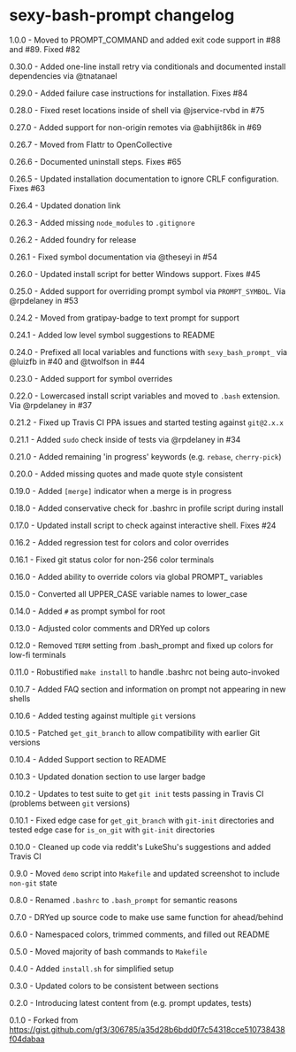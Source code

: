 # sexy-bash-prompt changelog
1.0.0 - Moved to PROMPT_COMMAND and added exit code support in #88 and #89. Fixed #82

0.30.0 - Added one-line install retry via conditionals and documented install dependencies via @tnatanael

0.29.0 - Added failure case instructions for installation. Fixes #84

0.28.0 - Fixed reset locations inside of shell via @jservice-rvbd in #75

0.27.0 - Added support for non-origin remotes via @abhijit86k in #69

0.26.7 - Moved from Flattr to OpenCollective

0.26.6 - Documented uninstall steps. Fixes #65

0.26.5 - Updated installation documentation to ignore CRLF configuration. Fixes #63

0.26.4 - Updated donation link

0.26.3 - Added missing `node_modules` to `.gitignore`

0.26.2 - Added foundry for release

0.26.1 - Fixed symbol documentation via @theseyi in #54

0.26.0 - Updated install script for better Windows support. Fixes #45

0.25.0 - Added support for overriding prompt symbol via `PROMPT_SYMBOL`. Via @rpdelaney in #53

0.24.2 - Moved from gratipay-badge to text prompt for support

0.24.1 - Added low level symbol suggestions to README

0.24.0 - Prefixed all local variables and functions with `sexy_bash_prompt_` via @luizfb in #40 and @twolfson in #44

0.23.0 - Added support for symbol overrides

0.22.0 - Lowercased install script variables and moved to `.bash` extension. Via @rpdelaney in #37

0.21.2 - Fixed up Travis CI PPA issues and started testing against `git@2.x.x`

0.21.1 - Added `sudo` check inside of tests via @rpdelaney in #34

0.21.0 - Added remaining 'in progress' keywords (e.g. `rebase`, `cherry-pick`)

0.20.0 - Added missing quotes and made quote style consistent

0.19.0 - Added `[merge]` indicator when a merge is in progress

0.18.0 - Added conservative check for .bashrc in profile script during install

0.17.0 - Updated install script to check against interactive shell. Fixes #24

0.16.2 - Added regression test for colors and color overrides

0.16.1 - Fixed git status color for non-256 color terminals

0.16.0 - Added ability to override colors via global PROMPT_ variables

0.15.0 - Converted all UPPER_CASE variable names to lower_case

0.14.0 - Added `#` as prompt symbol for root

0.13.0 - Adjusted color comments and DRYed up colors

0.12.0 - Removed `TERM` setting from .bash_prompt and fixed up colors for low-fi terminals

0.11.0 - Robustified `make install` to handle .bashrc not being auto-invoked

0.10.7 - Added FAQ section and information on prompt not appearing in new shells

0.10.6 - Added testing against multiple `git` versions

0.10.5 - Patched `get_git_branch` to allow compatibility with earlier Git versions

0.10.4 - Added Support section to README

0.10.3 - Updated donation section to use larger badge

0.10.2 - Updates to test suite to get `git init` tests passing in Travis CI (problems between `git` versions)

0.10.1 - Fixed edge case for `get_git_branch` with `git-init` directories and tested edge case for `is_on_git` with `git-init` directories

0.10.0 - Cleaned up code via reddit's LukeShu's suggestions and added Travis CI

0.9.0 - Moved `demo` script into `Makefile` and updated screenshot to include `non-git` state

0.8.0 - Renamed `.bashrc` to `.bash_prompt` for semantic reasons

0.7.0 - DRYed up source code to make use same function for ahead/behind

0.6.0 - Namespaced colors, trimmed comments, and filled out README

0.5.0 - Moved majority of bash commands to `Makefile`

0.4.0 - Added `install.sh` for simplified setup

0.3.0 - Updated colors to be consistent between sections

0.2.0 - Introducing latest content from (e.g. prompt updates, tests)

0.1.0 - Forked from https://gist.github.com/gf3/306785/a35d28b6bdd0f7c54318cce510738438f04dabaa
